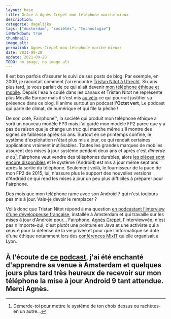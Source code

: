 ```yaml
---
layout: base
title: Grâce à Agnès Crepet mon téléphone marche mieux
description: 
categorie: dagelijks
tags: ["Amsterdam", "sociétés", "technologie"]
isMarkdown: true
thumbnail: 
image_alt: 
permalink: Agnes-Crepet-mon-telephone-marche-mieux/
date: 2021-09-28
update: 2021-09-28
TODO: no image, no image alt
---
```




Il est bon parfois d'assurer le suivi de ses posts de blog. Par exemple, en 2009, je racontait comment j'ai rencontré [Tristan Nitot à Utrecht](/mozilla-aux-pays-bas). Six ans plus tard, je vous parlait de ce qui allait devenir [mon téléphone éthique et mobile](/Fairphone-le-telephone-ethique). Depuis l'eau a coulé dans les canaux et Tristan Nitot ne représente plus Mozilla Europe mais il s'est mis [au vélo](/plein-de-velos) ce qui pourrait justifier sa présence dans ce blog. Il anime surtout un podcast **l'Octet vert**, Le podcast qui parle de climat, de numérique et qui file la pêche !

De son coté, Fairphone™, la société qui produit mon téléphone éthique a sorti un nouveau modèle FP3 mais j'ai gardé mon modèle FP2 parce que y a pas de raison que je change un truc qui marche même s'il montre des signes de faiblesse après six ans. Surtout en ce printemps confiné, le système d'exploitation n'était plus mis à jour, ce qui rendait certaines applications vraiment inutilisables. Toutes les grandes marques de mobiles assurent des mises à jour système pendant deux ans et après c'est *dimerde a ou*[^1]. Fairphone veut vendre des téléphones durables, alors [les pièces sont encore disponibles](https://shop.fairphone.com/en/spare-parts?phone_type=5) et le système (Androïd) est mis à jour même sept ans après la sortie du téléphone. Seulement voilà, le fournisseur de la puce de mon FP2 de 2015, lui, n'assure plus le support des nouvelles versions d'Android ce qui rend les mises à jour un peu plus difficiles à préparer pour Fairphone.

Des mois que mon téléphone rame avec son Android 7 qui n'est toujours pas mis à jour. Vais-je devoir le remplacer ?

Voilà donc que Tristan Nitot répond à ma question [en podcastant l'interview d'une développeuse française](https://anchor.fm/tristan-nitot/episodes/LOctet-Vert-pisode-07-avec-Agns-Crpet--par-Tristan-Nitot-euve16), installée à Amsterdam et qui travaille sur les mises à jour d'Android pour… Fairphone. [Agnès Crepet](https://agnescrepet.org/index.html), l'interviewvée, n'est pas n'importe-qui, c'est plutôt une pointure en Java et une activiste qui a œuvré pour la défense de la vie privée et pour que l'informatique se dote d'une éthique notamment lors des [conférences MixIT](https://mixitconf.org) qu'elle organisait à Lyon.

À l'écoute de [ce podcast](https://anchor.fm/tristan-nitot/episodes/LOctet-Vert-pisode-07-avec-Agns-Crpet--par-Tristan-Nitot-euve16), j'ai été enchanté d'apprendre sa venue à Amsterdam et quelques jours plus tard très heureux de recevoir sur mon téléphone la mise à jour Android 9 tant attendue. Merci Agnès.
---
[^1]: Démerde-toi pour mettre le système de ton choix dessus ou rachètes-en un autre…